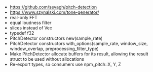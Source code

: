 * https://github.com/sevagh/pitch-detection
* https://www.szynalski.com/tone-generator/
* real-only FFT
* equal loudness filter
* slices instead of Vec
* typedef f32
* PitchDetector constructors new(sample_rate)
* PitchDetector constructors with_options(sample_rate, window_size, window_overlap, preprocessing_filter_type)
* Make PitchDetector allocate buffers for its result, allowing the result struct to be used without allocations
* Re-export types, so consumers use npm_pitch::X, Y, Z